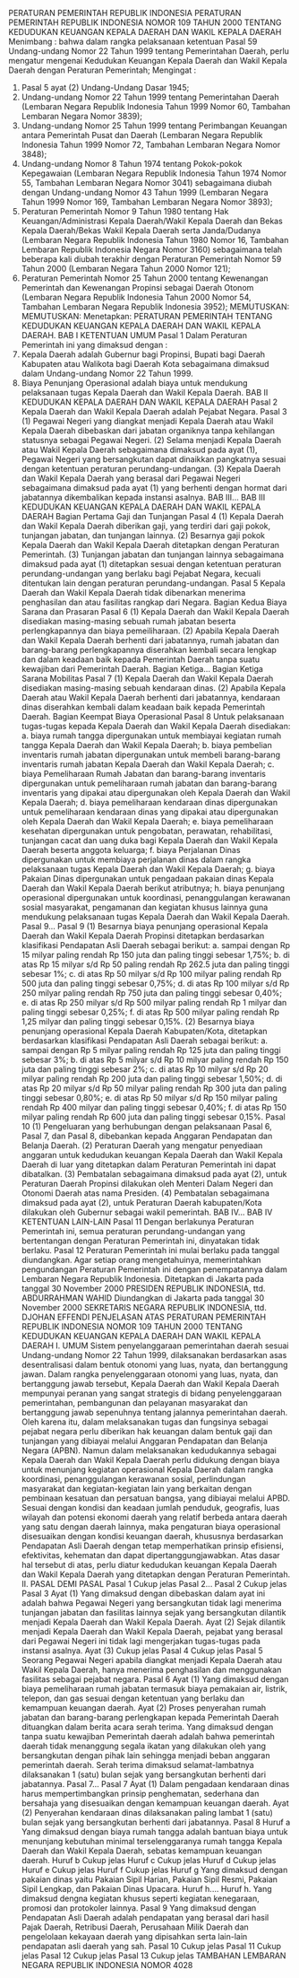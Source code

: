  PERATURAN PEMERINTAH REPUBLIK INDONESIA PERATURAN PEMERINTAH REPUBLIK INDONESIA NOMOR 109 TAHUN 2000 TENTANG KEDUDUKAN KEUANGAN KEPALA DAERAH DAN WAKIL KEPALA DAERAH
Menimbang :
 bahwa dalam rangka pelaksanaan ketentuan Pasal 59 Undang-undang Nomor 22 Tahun 1999 tentang Pemerintahan Daerah, perlu mengatur mengenai Kedudukan Keuangan Kepala Daerah dan Wakil Kepala Daerah dengan Peraturan Pemerintah;
Mengingat :

1. Pasal 5 ayat (2) Undang-Undang Dasar 1945;
2. Undang-undang Nomor 22 Tahun 1999 tentang Pemerintahan Daerah (Lembaran Negara Republik Indonesia Tahun 1999 Nomor 60, Tambahan Lembaran Negara Nomor 3839);
3. Undang-undang Nomor 25 Tahun 1999 tentang Perimbangan Keuangan antara Pemerintah Pusat dan Daerah (Lembaran Negara Republik Indonesia Tahun 1999 Nomor 72, Tambahan Lembaran Negara Nomor 3848);
4. Undang-undang Nomor 8 Tahun 1974 tentang Pokok-pokok Kepegawaian (Lembaran Negara Republik Indonesia Tahun 1974 Nomor 55, Tambahan Lembaran Negara Nomor 3041) sebagaimana diubah dengan Undang-undang Nomor 43 Tahun 1999 (Lembaran Negara Tahun 1999 Nomor 169, Tambahan Lembaran Negara Nomor 3893);
5. Peraturan Pemerintah Nomor 9 Tahun 1980 tentang Hak Keuangan/Administrasi Kepala Daerah/Wakil Kepala Daerah dan Bekas Kepala Daerah/Bekas Wakil Kepala Daerah serta Janda/Dudanya (Lembaran Negara Republik Indonesia Tahun 1980 Nomor 16, Tambahan Lembaran Republik Indonesia Negara Nomor 3160) sebagaimana telah beberapa kali diubah terakhir dengan Peraturan Pemerintah Nomor 59 Tahun 2000 (Lembaran Negara Tahun 2000 Nomor 121);
6. Peraturan Pemerintah Nomor 25 Tahun 2000 tentang Kewenangan Pemerintah dan Kewenangan Propinsi sebagai Daerah Otonom (Lembaran Negara Republik Indonesia Tahun 2000 Nomor 54, Tambahan Lembaran Negara Republik Indonesia 3952);
MEMUTUSKAN:
MEMUTUSKAN:
 Menetapkan: PERATURAN PEMERINTAH TENTANG KEDUDUKAN KEUANGAN KEPALA DAERAH DAN WAKIL KEPALA DAERAH.
BAB I KETENTUAN UMUM
Pasal 1
Dalam Peraturan Pemerintah ini yang dimaksud dengan :
1. Kepala Daerah adalah Gubernur bagi Propinsi, Bupati bagi Daerah Kabupaten atau Walikota bagi Daerah Kota sebagaimana dimaksud dalam Undang-undang Nomor 22 Tahun 1999.
2. Biaya Penunjang Operasional adalah biaya untuk mendukung pelaksanaan tugas Kepala Daerah dan Wakil Kepala Daerah.
BAB II KEDUDUKAN KEPALA DAERAH DAN WAKIL KEPALA DAERAH
Pasal 2
Kepala Daerah dan Wakil Kepala Daerah adalah Pejabat Negara.
Pasal 3
(1) Pegawai Negeri yang diangkat menjadi Kepala Daerah atau Wakil Kepala Daerah dibebaskan dari jabatan organiknya tanpa kehilangan statusnya sebagai Pegawai Negeri.
(2) Selama menjadi Kepala Daerah atau Wakil Kepala Daerah sebagaimana dimaksud pada ayat (1), Pegawai Negeri yang bersangkutan dapat dinaikkan pangkatnya sesuai dengan ketentuan peraturan perundang-undangan.
(3) Kepala Daerah dan Wakil Kepala Daerah yang berasal dari Pegawai Negeri sebagaimana dimaksud pada ayat (1) yang berhenti dengan hormat dari jabatannya dikembalikan kepada instansi asalnya. BAB III...
BAB III KEDUDUKAN KEUANGAN KEPALA DAERAH DAN WAKIL KEPALA DAERAH
Bagian Pertama Gaji dan Tunjangan
Pasal 4
(1) Kepala Daerah dan Wakil Kepala Daerah diberikan gaji, yang terdiri dari gaji pokok, tunjangan jabatan, dan tunjangan lainnya.
(2) Besarnya gaji pokok Kepala Daerah dan Wakil Kepala Daerah ditetapkan dengan Peraturan Pemerintah.
(3) Tunjangan jabatan dan tunjangan lainnya sebagaimana dimaksud pada ayat (1) ditetapkan sesuai dengan ketentuan peraturan perundang-undangan yang berlaku bagi Pejabat Negara, kecuali ditentukan lain dengan peraturan perundang-undangan.
Pasal 5
Kepala Daerah dan Wakil Kepala Daerah tidak dibenarkan menerima penghasilan dan atau fasilitas rangkap dari Negara.
Bagian Kedua Biaya Sarana dan Prasaran
Pasal 6
(1) Kepala Daerah dan Wakil Kepala Daerah disediakan masing-masing sebuah rumah jabatan beserta perlengkapannya dan biaya pemeiliharaan.
(2) Apabila Kepala Daerah dan Wakil Kepala Daerah berhenti dari jabatannya, rumah jabatan dan barang-barang perlengkapannya diserahkan kembali secara lengkap dan dalam keadaan baik kepada Pemerintah Daerah tanpa suatu kewajiban dari Pemerintah Daerah. Bagian Ketiga...
Bagian Ketiga Sarana Mobilitas
Pasal 7
(1) Kepala Daerah dan Wakil Kepala Daerah disediakan masing-masing sebuah kendaraan dinas.
(2) Apabila Kepala Daerah atau Wakil Kepala Daerah berhenti dari jabatannya, kendaraan dinas diserahkan kembali dalam keadaan baik kepada Pemerintah Daerah.
Bagian Keempat Biaya Operasional
Pasal 8
Untuk pelaksanaan tugas-tugas kepada Kepala Daerah dan Wakil Kepala Daerah disediakan:
a. biaya rumah tangga dipergunakan untuk membiayai kegiatan rumah tangga Kepala Daerah dan Wakil Kepala Daerah;
b. biaya pembelian inventaris rumah jabatan dipergunakan untuk membeli barang-barang inventaris rumah jabatan Kepala Daerah dan Wakil Kepala Daerah;
c. biaya Pemeliharaan Rumah Jabatan dan barang-barang inventaris dipergunakan untuk pemeliharaan rumah jabatan dan barang-barang inventaris yang dipakai atau dipergunakan oleh Kepala Daerah dan Wakil Kepala Daerah;
d. biaya pemeliharaan kendaraan dinas dipergunakan untuk pemeliharaan kendaraan dinas yang dipakai atau dipergunakan oleh Kepala Daerah dan Wakil Kepala Daerah;
e. biaya pemeliharaan kesehatan dipergunakan untuk pengobatan, perawatan, rehabilitasi, tunjangan cacat dan uang duka bagi Kepala Daerah dan Wakil Kepala Daerah beserta anggota keluarga;
f. biaya Perjalanan Dinas dipergunakan untuk membiaya perjalanan dinas dalam rangka pelaksanaan tugas Kepala Daerah dan Wakil Kepala Daerah;
g. biaya Pakaian Dinas dipergunakan untuk pengadaan pakaian dinas Kepala Daerah dan Wakil Kepala Daerah berikut atributnya;
h. biaya penunjang operasional dipergunakan untuk koordinasi, penanggulangan kerawanan sosial masyarakat, pengamanan dan kegiatan khusus lainnya guna mendukung pelaksanaan tugas Kepala Daerah dan Wakil Kepala Daerah. Pasal 9...
Pasal 9
(1) Besarnya biaya penunjang operasional Kepala Daerah dan Wakil Kepala Daerah Propinsi ditetapkan berdasarkan klasifikasi Pendapatan Asli Daerah sebagai berikut:
a. sampai dengan Rp 15 milyar paling rendah Rp 150 juta dan paling tinggi sebesar 1,75%;
b. di atas Rp 15 milyar s/d Rp 50 paling rendah Rp 262.5 juta dan paling tinggi sebesar 1%;
c. di atas Rp 50 milyar s/d Rp 100 milyar paling rendah Rp 500 juta dan paling tinggi sebesar 0,75%;
d. di atas Rp 100 milyar s/d Rp 250 milyar paling rendah Rp 750 juta dan paling tinggi sebesar 0,40%;
e. di atas Rp 250 milyar s/d Rp 500 milyar paling rendah Rp 1 milyar dan paling tinggi sebesar 0,25%;
f. di atas Rp 500 milyar paling rendah Rp 1,25 milyar dan paling tinggi sebesar 0,15%.
(2) Besarnya biaya penunjang operasional Kepala Daerah Kabupaten/Kota, ditetapkan berdasarkan klasifikasi Pendapatan Asli Daerah sebagai berikut:
a. sampai dengan Rp 5 milyar paling rendah Rp 125 juta dan paling tinggi sebesar 3%;
b. di atas Rp 5 milyar s/d Rp 10 milyar paling rendah Rp 150 juta dan paling tinggi sebesar 2%;
c. di atas Rp 10 milyar s/d Rp 20 milyar paling rendah Rp 200 juta dan paling tinggi sebesar 1,50%;
d. di atas Rp 20 milyar s/d Rp 50 milyar paling rendah Rp 300 juta dan paling tinggi sebesar 0,80%;
e. di atas Rp 50 milyar s/d Rp 150 milyar paling rendah Rp 400 milyar dan paling tinggi sebesar 0,40%;
f. di atas Rp 150 milyar paling rendah Rp 600 juta dan paling tinggi sebesar 0,15%.
Pasal 10
(1) Pengeluaran yang berhubungan dengan pelaksanaan Pasal 6, Pasal 7, dan Pasal 8, dibebankan kepada Anggaran Pendapatan dan Belanja Daerah.
(2) Peraturan Daerah yang mengatur penyediaan anggaran untuk kedudukan keuangan Kepala Daerah dan Wakil Kepala Daerah di luar yang ditetapkan dalam Peraturan Pemerintah ini dapat dibatalkan.
(3) Pembatalan sebagaimana dimaksud pada ayat (2), untuk Peraturan Daerah Propinsi dilakukan oleh Menteri Dalam Negeri dan Otonomi Daerah atas nama Presiden.
(4) Pembatalan sebagaimana dimaksud pada ayat (2), untuk Peraturan Daerah kabupaten/Kota dilakukan oleh Gubernur sebagai wakil pemerintah. BAB IV...
BAB IV KETENTUAN LAIN-LAIN
Pasal 11
Dengan berlakunya Peraturan Pemerintah ini, semua peraturan perundang-undangan yang bertentangan dengan Peraturan Pemerintah ini, dinyatakan tidak berlaku.
Pasal 12
Peraturan Pemerintah ini mulai berlaku pada tanggal diundangkan.
Agar setiap orang mengetahuinya, memerintahkan pengundangan Peraturan Pemerintah ini dengan penempatannya dalam Lembaran Negara Republik Indonesia. Ditetapkan di Jakarta pada tanggal 30 November 2000 PRESIDEN REPUBLIK INDONESIA, ttd. ABDURRAHMAN WAHID Diundangkan di Jakarta pada tanggal 30 November 2000 SEKRETARIS NEGARA REPUBLIK INDONESIA, ttd. DJOHAN EFFENDI PENJELASAN ATAS PERATURAN PEMERINTAH REPUBLIK INDONESIA NOMOR 109 TAHUN 2000 TENTANG KEDUDUKAN KEUANGAN KEPALA DAERAH DAN WAKIL KEPALA DAERAH I. UMUM Sistem penyelanggaraan pemerintahan daerah sesuai Undang-undang Nomor 22 Tahun 1999, dilaksanakan berdasarkan asas desentralisasi dalam bentuk otonomi yang luas, nyata, dan bertanggung jawan. Dalam rangka penyelenggaraan otonomi yang luas, nyata, dan bertanggung jawab tersebut, Kepala Daerah dan Wakil Kepala Daerah mempunyai peranan yang sangat strategis di bidang penyelenggaraan pemerintahan, pembangunan dan pelayanan masyarakat dan bertanggung jawab sepenuhnya tentang jalannya pemerintahan daerah. Oleh karena itu, dalam melaksanakan tugas dan fungsinya sebagai pejabat negara perlu diberikan hak keuangan dalam bentuk gaji dan tunjangan yang dibiayai melalui Anggaran Pendapatan dan Belanja Negara (APBN). Namun dalam melaksanakan kedudukannya sebagai Kepala Daerah dan Wakil Kepala Daerah perlu didukung dengan biaya untuk menunjang kegiatan operasional Kepala Daerah dalam rangka koordinasi, penanggulangan kerawanan sosial, perlindungan masyarakat dan kegiatan-kegiatan lain yang berkaitan dengan pembinaan kesatuan dan persatuan bangsa, yang dibiayai melalui APBD. Sesuai dengan kondisi dan keadaan jumlah penduduk, geografis, luas wilayah dan potensi ekonomi daerah yang relatif berbeda antara daerah yang satu dengan daerah lainnya, maka pengaturan biaya operasional disesuaikan dengan kondisi keuangan daerah, khususnya berdasarkan Pendapatan Asli Daerah dengan tetap memperhatikan prinsip efisiensi, efektivitas, kehematan dan dapat dipertanggungjawabkan. Atas dasar hal tersebut di atas, perlu diatur kedudukan keuangan Kepala Daerah dan Wakil Kepala Daerah yang ditetapkan dengan Peraturan Pemerintah. II. PASAL DEMI PASAL
Pasal 1
Cukup jelas Pasal 2...
Pasal 2
Cukup jelas
Pasal 3
Ayat (1) Yang dimaksud dengan dibebaskan dalam ayat ini adalah bahwa Pegawai Negeri yang bersangkutan tidak lagi menerima tunjangan jabatan dan fasilitas lainnya sejak yang bersangkutan dilantik menjadi Kepala Daerah dan Wakil Kepala Daerah. Ayat (2) Sejak dilantik menjadi Kepala Daerah dan Wakil Kepala Daerah, pejabat yang berasal dari Pegawai Negeri ini tidak lagi mengerjakan tugas-tugas pada instansi asalnya. Ayat (3) Cukup jelas
Pasal 4
Cukup jelas
Pasal 5
Seorang Pegawai Negeri apabila diangkat menjadi Kepala Daerah atau Wakil Kepala Daerah, hanya menerima penghasilan dan menggunakan fasilitas sebagai pejabat negara.
Pasal 6
Ayat (1) Yang dimaksud dengan biaya pemeliharaan rumah jabatan termasuk biaya pemakaian air, listrik, telepon, dan gas sesuai dengan ketentuan yang berlaku dan kemampuan keuangan daerah. Ayat (2) Proses penyerahan rumah jabatan dan barang-barang perlengkapan kepada Pemerintah Daerah dituangkan dalam berita acara serah terima. Yang dimaksud dengan tanpa suatu kewajiban Pemerintah daerah adalah bahwa pemerintah daerah tidak menanggung segala ikatan yang dilakukan oleh yang bersangkutan dengan pihak lain sehingga menjadi beban anggaran pemerintah daerah. Serah terima dimaksud selamat-lambatnya dilaksanakan 1 (satu) bulan sejak yang bersangkutan berhenti dari jabatannya. Pasal 7...
Pasal 7
Ayat (1) Dalam pengadaan kendaraan dinas harus mempertimbangkan prinsip penghematan, sederhana dan bersahaja yang disesuaikan dengan kemampuan keuangan daerah. Ayat (2) Penyerahan kendaraan dinas dilaksanakan paling lambat 1 (satu) bulan sejak yang bersangkutan berhenti dari jabatannya.
Pasal 8
Huruf a Yang dimaksud dengan biaya rumah tangga adalah bantuan biaya untuk menunjang kebutuhan minimal terselenggaranya rumah tangga Kepala Daerah dan Wakil Kepala Daerah, sebatas kemampuan keuangan daerah. Huruf b Cukup jelas Huruf c Cukup jelas Huruf d Cukup jelas Huruf e Cukup jelas Huruf f Cukup jelas Huruf g Yang dimaksud dengan pakaian dinas yaitu Pakaian Sipil Harian, Pakaian Sipil Resmi, Pakaian Sipil Lengkap, dan Pakaian Dinas Upacara. Huruf h.... Huruf h. Yang dimaksud dengna kegiatan khusus seperti kegiatan kenegaraan, promosi dan protokoler lainnya.
Pasal 9
Yang dimaksud dengan Pendapatan Asli Daerah adalah pendapatan yang berasal dari hasil Pajak Daerah, Retribusi Daerah, Perusahaan Milik Daerah dan pengelolaan kekayaan daerah yang dipisahkan serta lain-lain pendapatan asli daerah yang sah.
Pasal 10
Cukup jelas
Pasal 11
Cukup jelas
Pasal 12
Cukup jelas
Pasal 13
Cukup jelas TAMBAHAN LEMBARAN NEGARA REPUBLIK INDONESIA NOMOR 4028